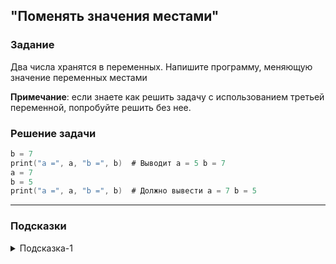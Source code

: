 ## "Поменять значения местами"

### Задание

Два числа хранятся в переменных. Напишите программу, меняющую значение переменных местами

**Примечание**: если знаете как решить задачу с использованием третьей переменной, попробуйте решить без нее.

### Решение задачи

```a = 5
b = 7
print("a =", a, "b =", b)  # Выводит a = 5 b = 7
a = 7
b = 5
print("a =", a, "b =", b)  # Должно вывести a = 7 b = 5
```

---

### Подсказки

<details>
<summary>Подсказка-1</summary>
Сначала решите задачу, используя дополнительную переменную. 
Затем попробуйте решить задачу, без использование третьей переменной.
</details>
